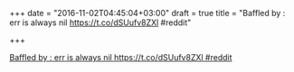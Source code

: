 +++
date = "2016-11-02T04:45:04+03:00"
draft = true
title = "Baffled by : err is always nil https://t.co/dSUufv8ZXl #reddit"

+++

<p><a href="sql.Open">Baffled by : err is always nil https://t.co/dSUufv8ZXl #reddit</a></p>
